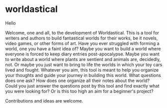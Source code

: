 # worldastical
Hello

Welcome, one and all, to the development of Worldastical. This is a tool for writers and authors to build fantastical worlds for their works, be it novels, video games, or other forms of art. Have you ever struggled with forming a world, one you have a faint idea of? Maybe you want to build a world where everyone is forced to keep diary entries post-apocalypse. Maybe you want to write about a world where plants are sentient and animals are, decidedly, not. Or maybe you just want to bring to life the worlds in which your toy cars lived and fought. Whatever you aim, this tool is meant to help you organize your thoughts and guide your journey in building this world. What questions does one ask? How does one organize all their notes about the world? Could you just answer the questions post by this tool and find exactly what you were looking for? Or is this too high an aim for a beginner's project?

Contributions and ideas are welcome.
